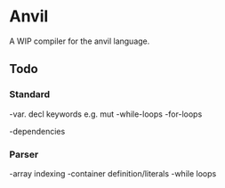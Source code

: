 # Anvil
A WIP compiler for the anvil language.

## Todo
### Standard
-var. decl keywords e.g. mut
-while-loops
-for-loops

-dependencies

### Parser
-array indexing
-container definition/literals
-while loops
